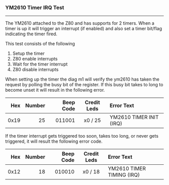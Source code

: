### YM2610 Timer IRQ Test
----

The YM2610 attached to the Z80 and has supports for 2 timers.  When a timer is
up it will trigger an interrupt (if enabled) and also set a timer bit/flag
indicating the timer fired.

This test consists of the following

1. Setup the timer
2. Z80 enable interrupts
3. Wait for the timer interrupt
4. Z80 disable interrupts

When setting up the timer the diag m1 will verify the ym2610 has taken the
request by polling the busy bit of the register.  If this busy bit takes to
long to become unset it will result in the following error.

|  Hex  | Number | Beep Code |  Credit Leds  | Error Text |
| ----: | -----: | --------: | :-----------: | :--------- |
|  0x19 |     25 |    011001 |       x0 / 25 | YM2610 TIMER INIT (IRQ) |

If the timer interrupt gets triggered too soon, takes too long, or never gets
triggered, it will result the following error code.

|  Hex  | Number | Beep Code |  Credit Leds  | Error Text |
| ----: | -----: | --------: | :-----------: | :--------- |
|  0x12 |     18 |    010010 |       x0 / 18 | YM2610 TIMER TIMING (IRQ) |
